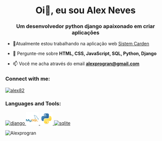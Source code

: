 <h1 align="center">Oi👋, eu sou Alex Neves</h1>
<h3 align="center">Um desenvolvedor python django apaixonado em criar aplicações</h3>

- 🔭Atualmente estou trabalhando na aplicação web [Sistem Carden](https://github.com/alexprogran/sistem_carden)

- 💬 Pergunte-me sobre **HTML, CSS, JavaScript, SQL, Python, Django**

- 📫 Você me acha através do email **alexprogran@gmail.com**

<h3 align="left">Connect with me:</h3>
<p align="left">
<a href="https://linkedin.com/in/alex82" target="blank"><img align="center" src="https://raw.githubusercontent.com/rahuldkjain/github-profile-readme-generator/master/src/images/icons/Social/linked-in-alt.svg" alt="alex82" height="30" width="40" /></a>
</p>

<h3 align="left">Languages and Tools:</h3>
<p align="left"> <a href="https://www.djangoproject.com/" target="_blank" rel="noreferrer"> <img src="https://cdn.worldvectorlogo.com/logos/django.svg" alt="django" width="40" height="40"/> </a> <a href="https://www.mysql.com/" target="_blank" rel="noreferrer"> <img src="https://raw.githubusercontent.com/devicons/devicon/master/icons/mysql/mysql-original-wordmark.svg" alt="mysql" width="40" height="40"/> </a> <a href="https://www.python.org" target="_blank" rel="noreferrer"> <img src="https://raw.githubusercontent.com/devicons/devicon/master/icons/python/python-original.svg" alt="python" width="40" height="40"/> </a> <a href="https://www.sqlite.org/" target="_blank" rel="noreferrer"> <img src="https://www.vectorlogo.zone/logos/sqlite/sqlite-icon.svg" alt="sqlite" width="40" height="40"/> </a> </p>

![Alexprogran](https://github-readme-stats.vercel.app/api?username=alexprogran&show_icons=true&theme=radical)



<!--
**alexprogran/alexprogran** is a ✨ _special_ ✨ repository because its `README.md` (this file) appears on your GitHub profile.

Here are some ideas to get you started:

- 🔭 I’m currently working on ...
- 🌱 I’m currently learning ...
- 👯 I’m looking to collaborate on ...
- 🤔 I’m looking for help with ...
- 💬 Ask me about ...
- 📫 How to reach me: ...
- 😄 Pronouns: ...
- ⚡ Fun fact: ...
-->

